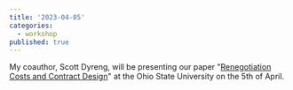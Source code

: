 ```yaml
---
title: '2023-04-05'
categories:
  - workshop
published: true
---
```


My coauthor, Scott Dyreng, will be presenting our paper "[Renegotiation Costs
and Contract Design](https://papers.ssrn.com/sol3/papers.cfm?abstract_id=2981069)" at the Ohio State University on the 5th of April.

